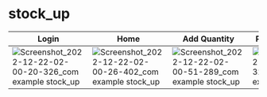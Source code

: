 # stock_up


| Login | Home | Add Quantity | Purchased Stock |
|     ---      |      ---       |     ----      |   -----   |
| ![Screenshot_2022-12-22-02-00-20-326_com example stock_up](https://user-images.githubusercontent.com/40023090/208997972-794d0e7e-6445-474a-a1bc-f07be7a10ddd.jpg)   | ![Screenshot_2022-12-22-02-00-26-402_com example stock_up](https://user-images.githubusercontent.com/40023090/208998002-4727e2b4-7546-4fc1-b697-fcd04ff7e041.jpg)     | ![Screenshot_2022-12-22-02-00-51-289_com example stock_up](https://user-images.githubusercontent.com/40023090/208998018-b6b199e0-327d-4d23-a4a3-da35424bf97e.jpg)    |      ![Screenshot_2022-12-22-02-32-50-324_com example stock_up](https://user-images.githubusercontent.com/40023090/209002348-46c139d9-26e5-4e4f-9f9f-36264d201fdf.jpg)     |




